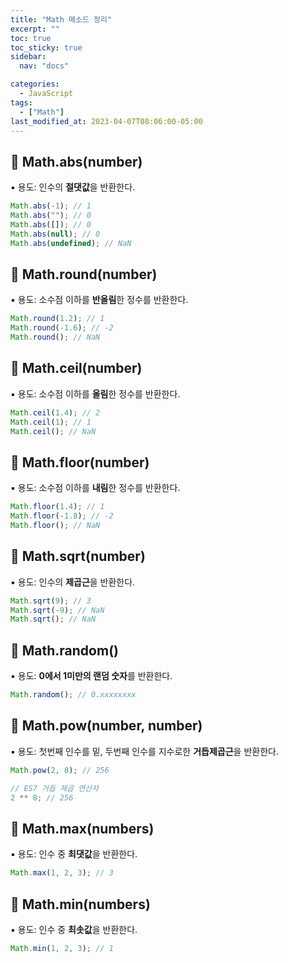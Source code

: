 ```yaml
---
title: "Math 메소드 정리"
excerpt: ""
toc: true
toc_sticky: true
sidebar:
  nav: "docs"

categories:
  - JavaScript
tags:
  - ["Math"]
last_modified_at: 2023-04-07T08:06:00-05:00
---
```


## 📄 Math.abs(number)

▪ 용도: 인수의 **절댓값**을 반환한다.

```js
Math.abs(-1); // 1
Math.abs(""); // 0
Math.abs([]); // 0
Math.abs(null); // 0
Math.abs(undefined); // NaN
```

## 📄 Math.round(number)

▪ 용도: 소수점 이하를 **반올림**한 정수를 반환한다.

```js
Math.round(1.2); // 1
Math.round(-1.6); // -2
Math.round(); // NaN
```

## 📄 Math.ceil(number)

▪ 용도: 소수점 이하를 **올림**한 정수를 반환한다.

```js
Math.ceil(1.4); // 2
Math.ceil(1); // 1
Math.ceil(); // NaN
```

## 📄 Math.floor(number)

▪ 용도: 소수점 이하를 **내림**한 정수를 반환한다.

```js
Math.floor(1.4); // 1
Math.floor(-1.8); // -2
Math.floor(); // NaN
```

## 📄 Math.sqrt(number)

▪ 용도: 인수의 **제곱근**을 반환한다.

```js
Math.sqrt(9); // 3
Math.sqrt(-9); // NaN
Math.sqrt(); // NaN
```

## 📄 Math.random()

▪ 용도: **0에서 1미만의 랜덤 숫자**를 반환한다.

```js
Math.random(); // 0.xxxxxxxx
```

## 📄 Math.pow(number, number)

▪ 용도: 첫번째 인수를 밑, 두번째 인수를 지수로한 **거듭제곱근**을 반환한다.

```js
Math.pow(2, 8); // 256

// ES7 거듭 제곱 연산자
2 ** 8; // 256
```

## 📄 Math.max(numbers)

▪ 용도: 인수 중 **최댓값**을 반환한다.

```js
Math.max(1, 2, 3); // 3
```

## 📄 Math.min(numbers)

▪ 용도: 인수 중 **최솟값**을 반환한다.

```js
Math.min(1, 2, 3); // 1
```
